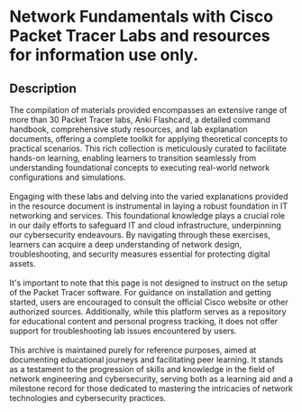 <h1>Network Fundamentals with Cisco Packet Tracer Labs and resources for information use only.</h1>

<h2>Description</h2>
The compilation of materials provided encompasses an extensive range of more than 30 Packet Tracer labs, Anki Flashcard, a detailed command handbook, comprehensive study resources, and lab explanation documents, offering a complete toolkit for applying theoretical concepts to practical scenarios. This rich collection is meticulously curated to facilitate hands-on learning, enabling learners to transition seamlessly from understanding foundational concepts to executing real-world network configurations and simulations.
<br />
<br />
Engaging with these labs and delving into the varied explanations provided in the resource document is instrumental in laying a robust foundation in IT networking and services. This foundational knowledge plays a crucial role in our daily efforts to safeguard IT and cloud infrastructure, underpinning our cybersecurity endeavours. By navigating through these exercises, learners can acquire a deep understanding of network design, troubleshooting, and security measures essential for protecting digital assets.
<br />
<br />
It's important to note that this page is not designed to instruct on the setup of the Packet Tracer software. For guidance on installation and getting started, users are encouraged to consult the official Cisco website or other authorized sources. Additionally, while this platform serves as a repository for educational content and personal progress tracking, it does not offer support for troubleshooting lab issues encountered by users.
<br />
<br />
This archive is maintained purely for reference purposes, aimed at documenting educational journeys and facilitating peer learning. It stands as a testament to the progression of skills and knowledge in the field of network engineering and cybersecurity, serving both as a learning aid and a milestone record for those dedicated to mastering the intricacies of network technologies and cybersecurity practices.
  
<br />
